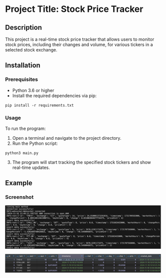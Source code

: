 # Project Title: Stock Price Tracker

## Description
This project is a real-time stock price tracker that allows users to monitor stock prices, including their changes and volume, for various tickers in a selected stock exchange.

## Installation

### Prerequisites
- Python 3.6 or higher
- Install the required dependencies via pip:

```
pip install -r requirements.txt
```

### Usage
To run the program:

1. Open a terminal and navigate to the project directory.
2. Run the Python script:
```
python3 main.py
```
3. The program will start tracking the specified stock tickers and show real-time updates.

## Example

### Screenshot
![Coding Screenshot](./images/ticker_coding.png)

![Database Screenshot](./images/tick_prices_db.png)
